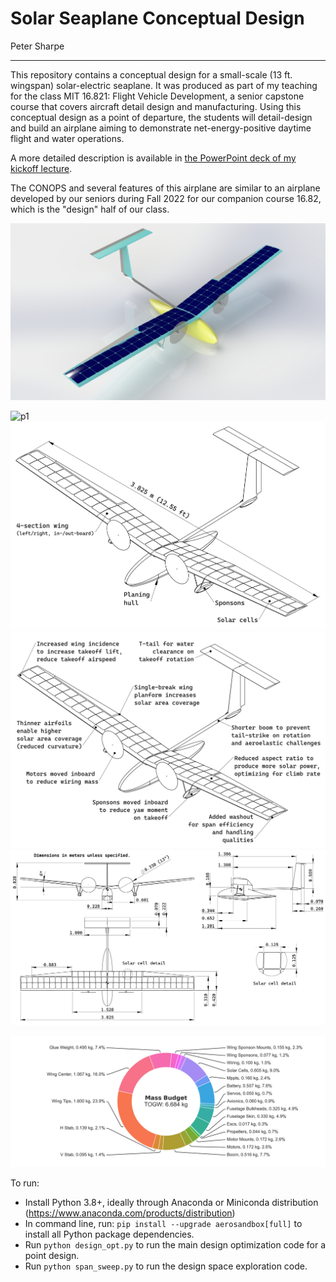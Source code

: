 # Solar Seaplane Conceptual Design

Peter Sharpe

-----

This repository contains a conceptual design for a small-scale (13 ft. wingspan) solar-electric seaplane. It was produced as part of my teaching for the class MIT 16.821: Flight Vehicle Development, a senior capstone course that covers aircraft detail design and manufacturing. Using this conceptual design as a point of departure, the students will detail-design and build an airplane aiming to demonstrate net-energy-positive daytime flight and water operations.

A more detailed description is available in [the PowerPoint deck of my kickoff lecture](./Point%20of%20Departure.pptx).

The CONOPS and several features of this airplane are similar to an airplane developed by our seniors during Fall 2022 for our companion course 16.82, which is the "design" half of our class. 

![raytrace](CAD/renders/raytrace.JPG)

![p1](CAD/renders/seaway_mini_packet_Page_1.png)
![p2](CAD/renders/seaway_mini_packet_Page_2.png)
![p3](CAD/renders/seaway_mini_packet_Page_3.png)
![p4](CAD/renders/seaway_mini_packet_Page_4.png)

![mass](figures/mass_budget.png)

To run:

- Install Python 3.8+, ideally through Anaconda or Miniconda distribution (https://www.anaconda.com/products/distribution)
- In command line, run: `pip install --upgrade aerosandbox[full]` to install all Python package dependencies.
- Run `python design_opt.py` to run the main design optimization code for a point design.
- Run `python span_sweep.py` to run the design space exploration code.
